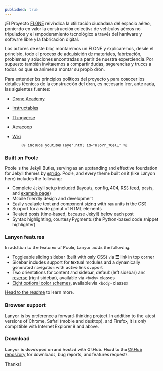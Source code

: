 ```yaml
---
published: true
---
```

¡El Proyecto [FLONE](http://flone.cc/) reivindica la utilización ciudadana del espacio aéreo, poniendo en valor la construcción colectiva de vehículos aéreos no tripulados y el empoderamiento tecnológico a través del hardware y software libre y la fabricación digital. 

Los autores de este blog montaremos un FLONE y explicaremos, desde el principio, todo el proceso de adquisición de materiales, fabricación, problemas y soluciones encontradas a partir de nuestra experciencia. Por supuesto también invitaremos a compartir dudas, sugerencias y trucos a todos los que se animen a montar su propio dron.

Para entender los principios políticos del proyecto y para conocer los detalles técnicos de la construcción del dron, es necesario leer, ante nada, las siguientes fuentes:

- [Drone Academy](http://dronehackademy.net/es/es-flone/)
- [Instructables](http://www.instructables.com/id/Flone-30/)
- [Thingverse](http://www.thingiverse.com/thing:113497)
- [Aeracoop](http://flone.aeracoop.net/)
- [Wiki](wiki.flone.cc/)

          {% include youtubePlayer.html id="HloPr_V6elI" %}

### Built on Poole

Poole is the Jekyll Butler, serving as an upstanding and effective foundation for Jekyll themes by [@mdo](https://twitter.com/mdo). Poole, and every theme built on it (like Lanyon here) includes the following:

* Complete Jekyll setup included (layouts, config, [404](/404), [RSS feed](/atom.xml), posts, and [example page](/about))
* Mobile friendly design and development
* Easily scalable text and component sizing with `rem` units in the CSS
* Support for a wide gamut of HTML elements
* Related posts (time-based, because Jekyll) below each post
* Syntax highlighting, courtesy Pygments (the Python-based code snippet highlighter)

### Lanyon features

In addition to the features of Poole, Lanyon adds the following:

* Toggleable sliding sidebar (built with only CSS) via **☰** link in top corner
* Sidebar includes support for textual modules and a dynamically generated navigation with active link support
* Two orientations for content and sidebar, default (left sidebar) and [reverse](https://github.com/poole/lanyon#reverse-layout) (right sidebar), available via `<body>` classes
* [Eight optional color schemes](https://github.com/poole/lanyon#themes), available via `<body>` classes

[Head to the readme](https://github.com/poole/lanyon#readme) to learn more.

### Browser support

Lanyon is by preference a forward-thinking project. In addition to the latest versions of Chrome, Safari (mobile and desktop), and Firefox, it is only compatible with Internet Explorer 9 and above.

### Download

Lanyon is developed on and hosted with GitHub. Head to the <a href="https://github.com/poole/lanyon">GitHub repository</a> for downloads, bug reports, and features requests.

Thanks!
